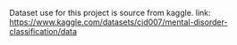 Dataset use for this project is source from kaggle.
link: https://www.kaggle.com/datasets/cid007/mental-disorder-classification/data
